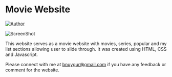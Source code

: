 # <a>Movie Website</a>

[![Author](https://img.shields.io/badge/Author-Busra%20Uygur%20Barut-blue.svg)](https://www.linkedin.com/in/busra-uygur-barut-674b5723b/)

![ScreenShot](https://raw.github.com/BusraUygur/moviewebsite/main/img/movie.png)

 <p align="justify">This website serves as a movie website with movies, series, popular and my list sections allowing user to slide through. It was created using HTML, CSS and Javascript.</p>

Please connect with me at bnuygur@gmail.com if you have any feedback or comment for the website.
